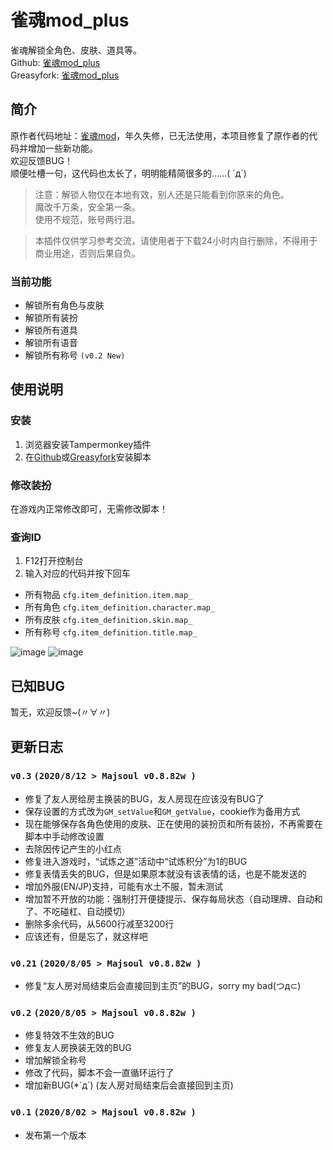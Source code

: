 # 雀魂mod_plus  
雀魂解锁全角色、皮肤、道具等。  
Github: [雀魂mod_plus](https://github.com/Avenshy/majsoul_mod_plus)  
Greasyfork: [雀魂mod_plus](https://greasyfork.org/zh-CN/scripts/408051-%E9%9B%80%E9%AD%82mod-plus)  
## 简介  
原作者代码地址：[雀魂mod](https://github.com/UsernameFull/majsoul_mod)，年久失修，已无法使用，本项目修复了原作者的代码并增加一些新功能。  
欢迎反馈BUG！  
顺便吐槽一句，这代码也太长了，明明能精简很多的……( ´д`)  
>注意：解锁人物仅在本地有效，别人还是只能看到你原来的角色。<br/>
魔改千万条，安全第一条。<br/>
使用不规范，账号两行泪。<br/>  
  
>本插件仅供学习参考交流，请使用者于下载24小时内自行删除，不得用于商业用途，否则后果自负。  
  
  
### 当前功能  
- 解锁所有角色与皮肤  
- 解锁所有装扮  
- 解锁所有道具  
- 解锁所有语音
- 解锁所有称号 `(v0.2 New)`  
  
  
## 使用说明   
### 安装  
1. 浏览器安装Tampermonkey插件  
2. 在[Github](https://github.com/Avenshy/majsoul_mod_plus)或[Greasyfork](https://greasyfork.org/zh-CN/scripts/408051-%E9%9B%80%E9%AD%82mod-plus)安装脚本  
  
### 修改装扮
在游戏内正常修改即可，无需修改脚本！  
  
### 查询ID  
1. F12打开控制台
2. 输入对应的代码并按下回车  
  
- 所有物品 `cfg.item_definition.item.map_`  
- 所有角色 `cfg.item_definition.character.map_`  
- 所有皮肤 `cfg.item_definition.skin.map_`
- 所有称号 `cfg.item_definition.title.map_`
  
![image](https://raw.githubusercontent.com/Avenshy/majsoul_mod_plus/master/preview1.png)
![image](https://raw.githubusercontent.com/Avenshy/majsoul_mod_plus/master/preview2.png)
   
## 已知BUG  
暂无，欢迎反馈~(〃∀〃)  

  
## 更新日志  
  
### `v0.3` `(2020/8/12 > Majsoul v0.8.82w )`  
* 修复了友人房给房主换装的BUG，友人房现在应该没有BUG了  
* 保存设置的方式改为`GM_setValue`和`GM_getValue`，cookie作为备用方式  
* 现在能够保存各角色使用的皮肤、正在使用的装扮页和所有装扮，不再需要在脚本中手动修改设置  
* 去除因传记产生的小红点  
* 修复进入游戏时，“试炼之道”活动中“试炼积分”为1的BUG  
* 修复表情丢失的BUG，但是如果原本就没有该表情的话，也是不能发送的  
* 增加外服(EN/JP)支持，可能有水土不服，暂未测试  
* 增加暂不开放的功能：强制打开便捷提示、保存每局状态（自动理牌、自动和了、不吃碰杠、自动摸切）  
* 删除多余代码，从5600行减至3200行  
* 应该还有，但是忘了，就这样吧  
  
  
### `v0.21` `(2020/8/05 > Majsoul v0.8.82w )`  
* 修复“友人房对局结束后会直接回到主页”的BUG，sorry my bad(つд⊂)  
  
  
### `v0.2` `(2020/8/05 > Majsoul v0.8.82w )`  
* 修复特效不生效的BUG  
* 修复友人房换装无效的BUG  
* 增加解锁全称号  
* 修改了代码，脚本不会一直循环运行了  
* 增加新BUG(*´д`) (友人房对局结束后会直接回到主页)  
  
  
### `v0.1` `(2020/8/02 > Majsoul v0.8.82w )`  
* 发布第一个版本  
